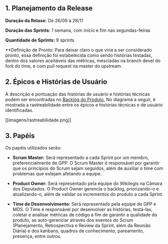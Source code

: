 ## 1. Planejamento da Release

**Duração da Relase:** De 26/09 à 28/11

**Duração das Sprints:** 1 semana, com início e fim nas segundas-feiras

**Quantidade de Sprints:** 9 sprints

**Definição de Pronto: Para deixar claro o que viria a ser considerado pronto, essa definição foi estabelecida como sendo histórias testadas, dentro dos valores aceitáveis das métricas, mescladas na branch devel do fork do time, e com pull request na master do upstream.

## 2. Épicos e Histórias de Usuário

A descrição e pontuação das histórias de usuário e histórias técnicas podem ser encontradas no [Backlog do Produto.](https://github.com/fga-gpp-mds/2016.2-WikiLegis/wiki/Backlog-do-Produto) No diagrama a seguir, é mostrada a rastreabilidade entre os épicos e histórias técnicas e de usuário identificadas.

[[imagens/rastreabilidade.png]]

## 3. Papéis

Os papéis utilizados serão:

- **Scrum Master:** Será representado a cada Sprint por um membro, preferencialmente de GPP. O Scrum Master é responsável por garantir que os princípios do Scrum sejam seguidos, além de auxiliar o time com problemas que estejam afetando a equipe.

- **Product Owner:** Será representado pela equipe do Wikilegis na Câmara dos Deputados. O Product Owner gerencia o backlog, priorizando-o e atualizando-o, além de validar os incrementos do produto a cada Sprint.

- **Time de Desenvolvimento:** Será representado pela equipe de GPP e MDS. O Time é responsável por desenvolver as histórias, testá-las, coletar e analisar métricas de código a fim de garantir a qualidade do produto, se auto-gerenciar através dos eventos do Scrum (Planejamento, Retrospectiva e Review da Sprint, além da Reunião Diária) e dos kanbans, quadros de conhecimento, pareamento, presença, entre outros.